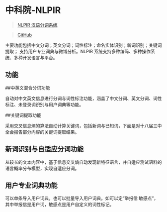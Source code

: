# 中科院-NLPIR

> [NLPIR 汉语分词系统](http://ictclas.nlpir.org/)

> [GitHub](https://github.com/NLPIR-team/NLPIR)

主要功能包括中文分词；英文分词；词性标注；命名实体识别；新词识别；关键词提取；
支持用户专业词典与微博分析。NLPIR 系统支持多种编码、多种操作系统、多种开发语言与平台。

## 功能

##中英文混合分词功能

自动对中文英文信息进行分词与词性标注功能，涵盖了中文分词、英文分词、词性标注、未登录词识别与用户词典等功能。

##关键词提取功能

采用交叉信息熵的算法自动计算关键词，包括新词与已知词，下面是对十八届三中全会报告部分内容的关键词提取结果。

## 新词识别与自适应分词功能

从较长的文本内容中，基于信息交叉熵自动发现新特征语言，并自适应测试语料的语言概率分布模型，实现自适应分词。

## 用户专业词典功能

可以单条导入用户词典，也可以批量导入用户词典。如可以定“举报信 敏感点”，其中举报信是用户词，敏感点是用户自定义的词性标记。
